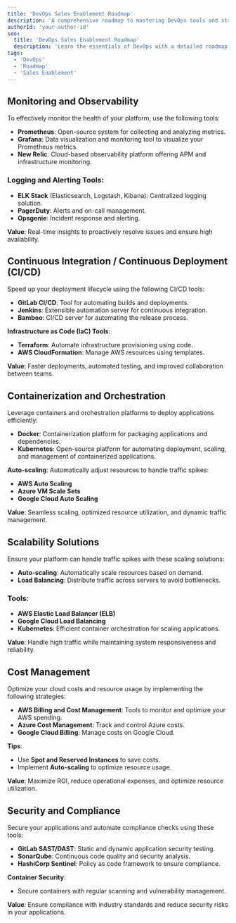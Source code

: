 ```yaml
---
title: 'DevOps Sales Enablement Roadmap'
description: 'A comprehensive roadmap to mastering DevOps tools and strategies across various disciplines.'
authorId: 'your-author-id'
seo:
  title: 'DevOps Sales Enablement Roadmap'
  description: 'Learn the essentials of DevOps with a detailed roadmap covering monitoring, scaling, security, and more.'
tags:
  - 'DevOps'
  - 'Roadmap'
  - 'Sales Enablement'
---
```


## Monitoring and Observability

To effectively monitor the health of your platform, use the following tools:

- **Prometheus**: Open-source system for collecting and analyzing metrics.
- **Grafana**: Data visualization and monitoring tool to visualize your Prometheus metrics.
- **New Relic**: Cloud-based observability platform offering APM and infrastructure monitoring.

### Logging and Alerting Tools:
- **ELK Stack** (Elasticsearch, Logstash, Kibana): Centralized logging solution.
- **PagerDuty**: Alerts and on-call management.
- **Opsgenie**: Incident response and alerting.

**Value**: Real-time insights to proactively resolve issues and ensure high availability.

## Continuous Integration / Continuous Deployment (CI/CD)

Speed up your deployment lifecycle using the following CI/CD tools:

- **GitLab CI/CD**: Tool for automating builds and deployments.
- **Jenkins**: Extensible automation server for continuous integration.
- **Bamboo**: CI/CD server for automating the release process.

**Infrastructure as Code (IaC) Tools**:
- **Terraform**: Automate infrastructure provisioning using code.
- **AWS CloudFormation**: Manage AWS resources using templates.

**Value**: Faster deployments, automated testing, and improved collaboration between teams.

## Containerization and Orchestration

Leverage containers and orchestration platforms to deploy applications efficiently:

- **Docker**: Containerization platform for packaging applications and dependencies.
- **Kubernetes**: Open-source platform for automating deployment, scaling, and management of containerized applications.

**Auto-scaling**: Automatically adjust resources to handle traffic spikes:
- **AWS Auto Scaling**
- **Azure VM Scale Sets**
- **Google Cloud Auto Scaling**

**Value**: Seamless scaling, optimized resource utilization, and dynamic traffic management.

## Scalability Solutions

Ensure your platform can handle traffic spikes with these scaling solutions:

- **Auto-scaling**: Automatically scale resources based on demand.
- **Load Balancing**: Distribute traffic across servers to avoid bottlenecks.

### Tools:
- **AWS Elastic Load Balancer (ELB)**
- **Google Cloud Load Balancing**
- **Kubernetes**: Efficient container orchestration for scaling applications.

**Value**: Handle high traffic while maintaining system responsiveness and reliability.

## Cost Management

Optimize your cloud costs and resource usage by implementing the following strategies:

- **AWS Billing and Cost Management**: Tools to monitor and optimize your AWS spending.
- **Azure Cost Management**: Track and control Azure costs.
- **Google Cloud Billing**: Manage costs on Google Cloud.

**Tips**:
- Use **Spot and Reserved Instances** to save costs.
- Implement **Auto-scaling** to optimize resource usage.

**Value**: Maximize ROI, reduce operational expenses, and optimize resource utilization.

## Security and Compliance

Secure your applications and automate compliance checks using these tools:

- **GitLab SAST/DAST**: Static and dynamic application security testing.
- **SonarQube**: Continuous code quality and security analysis.
- **HashiCorp Sentinel**: Policy as code framework to ensure compliance.

**Container Security**: 
- Secure containers with regular scanning and vulnerability management.

**Value**: Ensure compliance with industry standards and reduce security risks in your applications.
